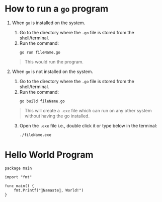 # How to run a `go` program

1. When `go` is installed on the system.
   1. Go to the directory where the `.go` file is stored from the shell/terminal.
   2. Run the command:
		```
		go run fileName.go
		```
	> This would run the program.

2. When `go` is not installed on the system.
   1. Go to the directory where the `.go` file is stored from the shell/terminal.
   2. Run the command:
		```
		go build fileName.go
		```
	> This will create a `.exe` file which can run on any other system without having the go installed.
	3. Open the `.exe` file i.e., double click it or type below in the terminal:
		```
		./fileName.exe
		```

# Hello World Program
```golang
package main

import "fmt"

func main() {
	fmt.Printf("🙏Namaste🙏, World!")
}
```